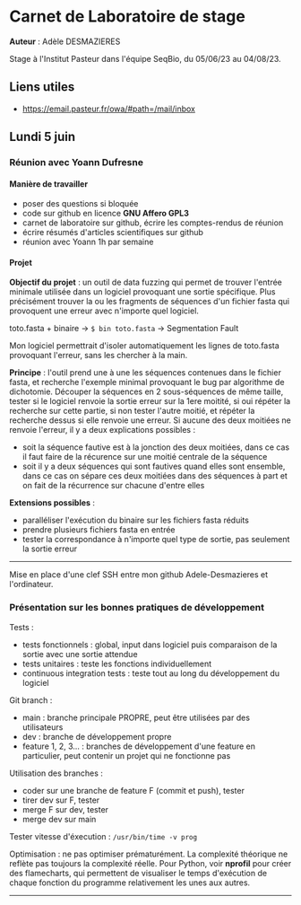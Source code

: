 # Carnet de Laboratoire de stage

**Auteur** : Adèle DESMAZIERES

Stage à l'Institut Pasteur dans l'équipe SeqBio, du 05/06/23 au 04/08/23.

## Liens utiles

- https://email.pasteur.fr/owa/#path=/mail/inbox

## Lundi 5 juin

### Réunion avec Yoann Dufresne

#### Manière de travailler

- poser des questions si bloquée
- code sur github en licence **GNU Affero GPL3**
- carnet de laboratoire sur github, écrire les comptes-rendus de réunion
- écrire résumés d'articles scientifiques sur github
- réunion avec Yoann 1h par semaine

#### Projet

**Objectif du projet** : un outil de data fuzzing qui permet de trouver l'entrée minimale utilisée dans un logiciel provoquant une sortie spécifique. Plus précisément trouver la ou les fragments de séquences d'un fichier fasta qui provoquent une erreur avec n'importe quel logiciel.

toto.fasta + binaire -> `$ bin toto.fasta` -> Segmentation Fault

Mon logiciel permettrait d'isoler automatiquement les lignes de toto.fasta provoquant l'erreur, sans les chercher à la main. 

**Principe** : l'outil prend une à une les séquences contenues dans le fichier fasta, et recherche l'exemple minimal provoquant le bug par algorithme de dichotomie. Découper la séquences en 2 sous-séquences de même taille, tester si le logiciel renvoie la sortie erreur sur la 1ere moitité, si oui répéter la recherche sur cette partie, si non tester l'autre moitié, et répéter la recherche dessus si elle renvoie une erreur. Si aucune des deux moitiées ne renvoie l'erreur, il y a deux explications possibles : 
- soit la séquence fautive est à la jonction des deux moitiées, dans ce cas il faut faire de la récurence sur une moitié centrale de la séquence
- soit il y a deux séquences qui sont fautives quand elles sont ensemble, dans ce cas on sépare ces deux moitiées dans des séquences à part et on fait de la récurrence sur chacune d'entre elles

**Extensions possibles** : 
- paralléliser l'exécution du binaire sur les fichiers fasta réduits
- prendre plusieurs fichiers fasta en entrée
- tester la correspondance à n'importe quel type de sortie, pas seulement la sortie erreur

---

Mise en place d'une clef SSH entre mon github Adele-Desmazieres et l'ordinateur. 

### Présentation sur les bonnes pratiques de développement

Tests :
- tests fonctionnels : global, input dans logiciel puis comparaison de la sortie avec une sortie attendue
- tests unitaires : teste les fonctions individuellement
- continuous integration tests : teste tout au long du développement du logiciel

Git branch : 
- main : branche principale PROPRE, peut être utilisées par des utilisateurs
- dev : branche de développement propre
- feature 1, 2, 3... : branches de développement d'une feature en particulier, peut contenir un projet qui ne fonctionne pas

Utilisation des branches : 
- coder sur une branche de feature F (commit et push), tester
- tirer dev sur F, tester
- merge F sur dev, tester
- merge dev sur main

Tester vitesse d'éxecution : `/usr/bin/time -v prog`

Optimisation : ne pas optimiser prématurément. La complexité théorique ne reflète pas toujours la complexité réelle. Pour Python, voir **nprofil** pour créer des flamecharts, qui permettent de visualiser le temps d'exécution de chaque fonction du programme relativement les unes aux autres. 

--- 








